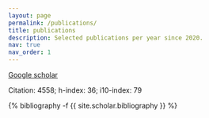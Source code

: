 ```yaml
---
layout: page
permalink: /publications/
title: publications
description: Selected publications per year since 2020.
nav: true
nav_order: 1
---
```

<!-- _pages/publications.md -->

[Google scholar](https://tinyurl.com/qhu-scholar)

Citation: 4558; h-index: 36; i10-index: 79
<div class="publications">

{% bibliography -f {{ site.scholar.bibliography }} %}

</div>
